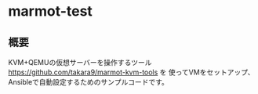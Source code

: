 # marmot-test

## 概要

KVM+QEMUの仮想サーバーを操作するツール https://github.com/takara9/marmot-kvm-tools を
使ってVMをセットアップ、Ansibleで自動設定するためのサンプルコードです。

